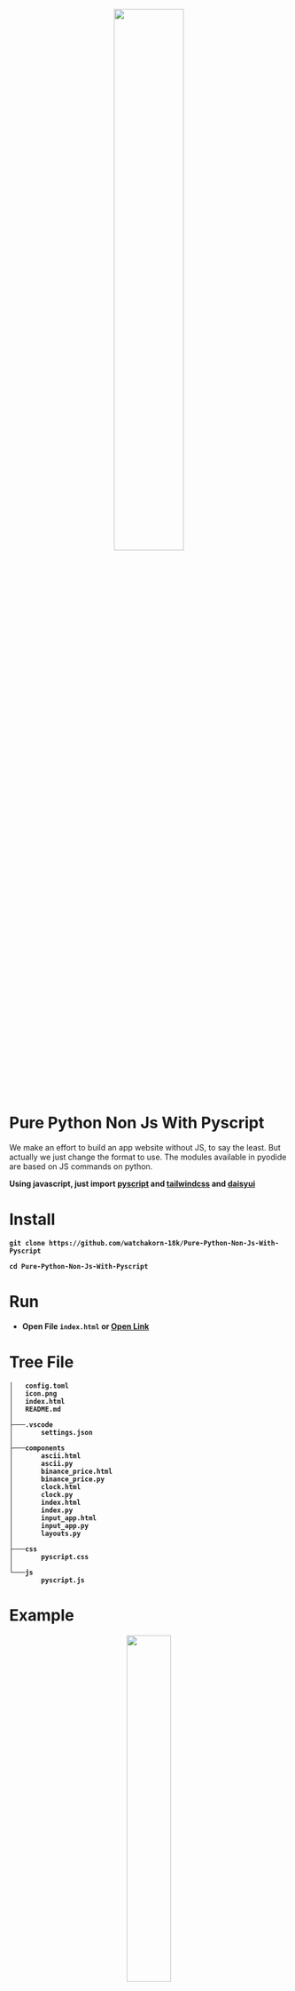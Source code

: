<p align="center"><img src="https://media.discordapp.net/attachments/581018943041306641/1037724522859737199/less_js.gif" width=50%>
</p>

# Pure Python Non Js With Pyscript
We make an effort to build an app website without JS, to say the least. But actually we just change the format to use. The modules available in pyodide are based on JS commands on python.

<b>Using javascript, just import [pyscript](https://pyscript.net/) and [tailwindcss](https://tailwindcss.com/) and [daisyui](https://daisyui.com/)<b/>


# Install
```
git clone https://github.com/watchakorn-18k/Pure-Python-Non-Js-With-Pyscript

cd Pure-Python-Non-Js-With-Pyscript
```


# Run
- Open File `index.html` or [Open Link](https://watchakorn-18k.github.io/Pure-Python-Non-Js-With-Pyscript/)

# Tree File
```
│   config.toml
│   icon.png
│   index.html
│   README.md
│   
├───.vscode
│       settings.json
│       
├───components
│       ascii.html
│       ascii.py
│       binance_price.html
│       binance_price.py
│       clock.html
│       clock.py
│       index.html
│       index.py
│       input_app.html
│       input_app.py
│       layouts.py
│
├───css
│       pyscript.css
│
└───js
        pyscript.js

```

# Example
<p align="center"><img src="https://media.discordapp.net/attachments/581018943041306641/1037749656018489354/image.png" width=40%></p>

[Input App](https://watchakorn-18k.github.io/Pure-Python-Non-Js-With-Pyscript/components/input_app.html) : Example of creating a form to receive data from the client

<p align="center"><img src="https://media.discordapp.net/attachments/581018943041306641/1037750924371836958/less_js.gif" width=40%></p>

[Clock](https://watchakorn-18k.github.io/Pure-Python-Non-Js-With-Pyscript/components/clock.html) : An example of making a real-time display clock

<p align="center"><img src="https://media.discordapp.net/attachments/581018943041306641/1037751514673991680/less_js.gif" width=40%></p>

[Binance Price](https://watchakorn-18k.github.io/Pure-Python-Non-Js-With-Pyscript/components/binance_price.html) : This is an example of retrieving data with an API without using JavaScript.

<p align="center"><img src="https://media.discordapp.net/attachments/581018943041306641/1037752869597753455/less_js.gif" width=40%></p>

[ASCII](https://watchakorn-18k.github.io/Pure-Python-Non-Js-With-Pyscript/components/ascii.html) : An example of an ASCII transformation that uses Python's built-in function `chr()` with `ord()` to demonstrate Python's capabilities.


# Contributing
Pull requests are welcome. For major changes, please open an issue first to discuss what you would like to change. Please make sure to update tests as appropriate.



